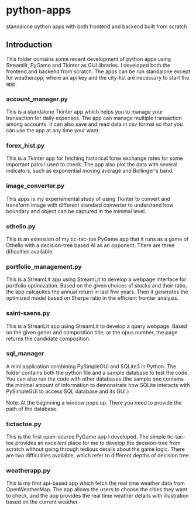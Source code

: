 # python-apps
standalone python apps with both frontend and backend built from scratch

## Introduction
This folder contains some recent development of python apps using Streamlit, 
PyGame and Tkinter as GUI libraries. I developed both the frontend and backend
from scratch. The apps can be run standalone except for weatherapp, where
an api key and the city-list are necessary to start the app. 

### account_manager.py
This is a standalone Tkinter app which helps you to manage your transaction
for daily expenses. The app can manage multiple transaction among accounts.
It can also save and read data in csv format so that you can use the app
at any time your want. 

### forex_hist.py
This is a Tkinter app for fetching historical forex exchange rates for some 
important pairs I used to check. The app also plot the data with several
indicators, such as exponential moving average and Bollinger's band. 

### image_converter.py
This apps is my experiemental study of using Tkinter to convert and transform
image with different standard converter to understand how boundary and 
object can be captured in the minimal level. 

### othello.py
This is an extension of my tic-tac-toe PyGame app that it runs as a game of 
Othello with a decision-tree based AI as an opponent. There are three
dificulties available. 

### portfolio_management.py
This is a StreamLit app using StreamLit to develop a webpage interface for 
portfolio optimization. Based on the given choices of stocks and their
ratio, the app calcaultes the annual return in last five years. Then
it generates the optimized model based on Sharpe ratio in the efficient
frontier analysis.

### saint-saens.py
This is a StreanLit app using StreamLit to develop a query webpage. Based on 
the given gener and composition title, or the opus number, the page
returns the candidate composition. 

### sql_manager
A mini application combining PySimpleGUI and SQLite3 in Python. The folder
contains both the python file and a sample database to test the code. You can
also run the code with other databases (the sample one contains the minimal
amount of information to demonstrate how SQLite interacts with PySimpleGUI 
to access SQL database and its GUI.)

Note: At the beginning a window pops up. There you need to provide the path
of the database.

### tictactoe.py
This is the first open-source PyGame app I developed. The simple tic-tac-toe
provides an excellent place for me to develop the decision-tree from scratch
without going through tedious details about the game logic. There are two
difficulties available, which refer to different depths of decision tree.

### weatherapp.py
This is my first api-based app which fetch the real time weather data from
OpenWeatherMap. The app allows the users to choose the cities they want to 
check, and the app provides the real time weather details with illustration
based on the current weather. 





